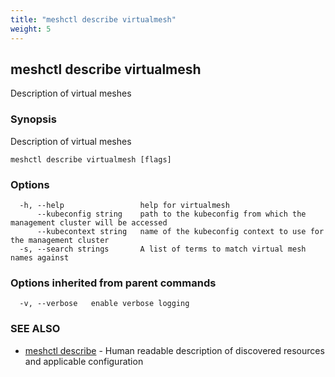 ```yaml
---
title: "meshctl describe virtualmesh"
weight: 5
---
```

## meshctl describe virtualmesh

Description of virtual meshes

### Synopsis

Description of virtual meshes

```
meshctl describe virtualmesh [flags]
```

### Options

```
  -h, --help                 help for virtualmesh
      --kubeconfig string    path to the kubeconfig from which the management cluster will be accessed
      --kubecontext string   name of the kubeconfig context to use for the management cluster
  -s, --search strings       A list of terms to match virtual mesh names against
```

### Options inherited from parent commands

```
  -v, --verbose   enable verbose logging
```

### SEE ALSO

* [meshctl describe](../meshctl_describe)	 - Human readable description of discovered resources and applicable configuration

